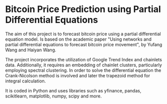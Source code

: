 # Bitcoin Price Prediction using Partial Differential Equations
The aim of this project is to forecast bitcoin price using a partial differential equation model. Is based on the academic paper "Using networks and partial differential equations
to forecast bitcoin price movement", by Yufang Wang and  Haiyan Wang.

The project incorporates the utilization of Google Trend Index and chainlets data. Additionally, 
it requires an embedding of chainlet clusters, particularly employing spectral clustering. In 
order to solve the differential equation the Crank-Nicolson method is involved and later the
trapezoid method for integral calculation.

It is coded in Python and uses libraries such as yfinance, pandas, scikitlearn, matplotlib, 
numpy, scipy and more.
